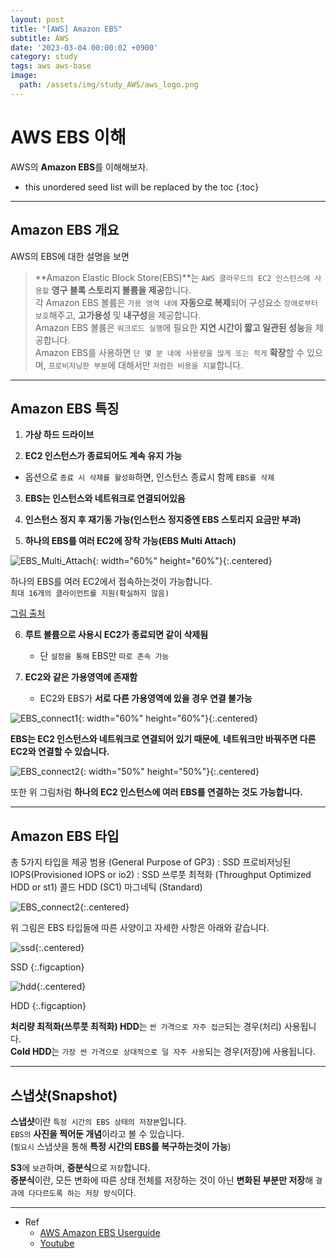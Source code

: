```yaml
---
layout: post
title: "[AWS] Amazon EBS"
subtitle: AWS
date: '2023-03-04 00:00:02 +0900'
category: study
tags: aws aws-base
image:
  path: /assets/img/study_AWS/aws_logo.png
---
```


# AWS EBS 이해
AWS의 **Amazon EBS**를 이해해보자.

<!--more-->

* this unordered seed list will be replaced by the toc
{:toc}

<hr/>

## Amazon EBS 개요

AWS의 EBS에 대한 설명을 보면
> **Amazon Elastic Block Store(EBS)**는 `AWS 클라우드의 EC2 인스턴스에 사용할` **영구 블록 스토리지 볼륨을 제공**합니다. <br>
> 각 Amazon EBS 볼륨은 `가용 영역 내에` **자동으로 복제**되어 구성요소 `장애로부터 보호`해주고, **고가용성** 및 **내구성**을 제공합니다. <br>
> Amazon EBS 볼륨은 `워크로드 실행`에 필요한 **지연 시간이 짧고 일관된 성능**을 제공합니다.<br>
> Amazon EBS를 사용하면 `단 몇 분 내에 사용량을 많게 또는 적게` **확장**할 수 있으며, `프로비저닝한 부분`에 대해서만 `저렴한 비용을 지불`합니다.

<hr/>

## Amazon EBS 특징

1. **가상 하드 드라이브**

2. **EC2 인스턴스가 종료되어도 계속 유지 가능**
  + 옵션으로 `종료 시 삭제를 활성화`하면, 인스턴스 종료시 함께 `EBS를 삭제`

3. **EBS는 인스턴스와 네트워크로 연결되어있음**

4. **인스턴스 정지 후 재기동 가능(인스턴스 정지중엔 EBS 스토리지 요금만 부과)**

5. **하나의 EBS를 여러 EC2에 장착 가능(EBS Multi Attach)**

![EBS_Multi_Attach](/assets/img/study_AWS/[AWS]_Amazon_EBS_이해_Snapshot/multi_attach.png){: width="60%" height="60%"}{:.centered}

하나의 EBS를 여러 EC2에서 접속하는것이 가능합니다. <br>
`최대 16개의 클라이언트를 지원(확실하지 않음)` <br>

[그림 출처](https://towardsdatascience.com/stop-duplicating-deep-learning-training-datasets-with-amazon-ebs-multi-attach-d9f61fdc1de4)

6. **루트 볼륨으로 사용시 EC2가 종료되면 같이 삭제됨**
    + 단 `설정을 통해` EBS만 `따로 존속 가능`

7. **EC2와 같은 가용영역에 존재함**
    + EC2와 EBS가 **서로 다른 가용영역에 있을 경우 연결 불가능**

![EBS_connect1](/assets/img/study_AWS/[AWS]_Amazon_EBS_이해_Snapshot/EBS_connect1.png){: width="60%" height="60%"}{:.centered}

**EBS는 EC2 인스턴스와 네트워크로 연결되어 있기 때문에**, **네트워크만 바꿔주면 다른 EC2와 연결할 수 있습니다.**

![EBS_connect2](/assets/img/study_AWS/[AWS]_Amazon_EBS_이해_Snapshot/EBS_connect2.png){: width="50%" height="50%"}{:.centered}

또한 위 그림처럼 **하나의 EC2 인스턴스에 여러 EBS를 연결하는 것도 가능합니다.**

<hr/>

## Amazon EBS 타입

총 5가지 타입을 제공
    범용 (General Purpose of GP3) : SSD
    프로비저닝된 IOPS(Provisioned IOPS or io2) : SSD
    쓰루풋 최적화 (Throughput Optimized HDD or st1)
    콜드 HDD (SC1)
    마그네틱 (Standard)

![EBS_connect2](/assets/img/study_AWS/[AWS]_Amazon_EBS_이해_Snapshot/EBS_types.png){:.centered}

위 그림은 EBS 타입들에 따른 사양이고 자세한 사항은 아래와 같습니다.

![ssd](/assets/img/study_AWS/[AWS]_Amazon_EBS_이해_Snapshot/ssd.png){:.centered}

SSD
{:.figcaption}

![hdd](/assets/img/study_AWS/[AWS]_Amazon_EBS_이해_Snapshot/hdd.png){:.centered}

HDD
{:.figcaption}

**처리량 최적화(쓰루풋 최적화) HDD**는 `싼 가격으로 자주 접근`되는 경우(처리) 사용됩니다. <br>
**Cold HDD**는 `가장 싼 가격으로 상대적으로 덜 자주 사용`되는 경우(저장)에 사용됩니다.

<hr/>

## 스냅샷(Snapshot)

**스냅샷**이란 `특정 시간의 EBS 상태의 저장본`입니다. <br>
`EBS의` **사진을 찍어둔 개념**이라고 볼 수 있습니다. <br>
(`필요시` 스냅샷을 통해 **특정 시간의 EBS를 복구하는것이 가능**)

**S3**에 `보관`하며, **증분식**으로 `저장`합니다. <br>
**증분식**이란, 모든 변화에 따른 상태 전체를 저장하는 것이 아닌 **변화된 부분만 저장**해 `결과에 다다르도록 하는 저장 방식`이다.

<hr/>

* Ref
  - [AWS Amazon EBS Userguide](https://docs.aws.amazon.com/ko_kr/AWSEC2/latest/UserGuide/AmazonEBS.html)
  - [Youtube](https://youtu.be/N8TB_6AbaM4)